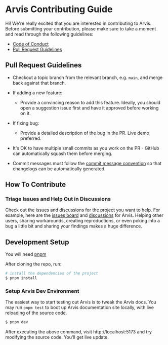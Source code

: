 # Arvis Contributing Guide

Hi! We're really excited that you are interested in contributing to Arvis. Before submitting your contribution, please make sure to take a moment and read through the following guidelines:

- [Code of Conduct](./CODE_OF_CONDUCT.md)
- [Pull Request Guidelines](#pull-request-guidelines)

## Pull Request Guidelines

- Checkout a topic branch from the relevant branch, e.g. `main`, and merge back against that branch.

- If adding a new feature:

  - Provide a convincing reason to add this feature. Ideally, you should open a suggestion issue first and have it approved before working on it.

- If fixing bug:

  - Provide a detailed description of the bug in the PR. Live demo preferred.

- It's OK to have multiple small commits as you work on the PR - GitHub can automatically squash them before merging.

- Commit messages must follow the [commit message convention](https://www.conventionalcommits.org/en/v1.0.0/) so that changelogs can be automatically generated.

## How To Contribute

### Triage Issues and Help Out in Discussions

Check out the issues and discussions for the project you want to help. For example, here are the [issues board](https://github.com/users/jilarganti/projects/4) and [discussions](https://github.com/jilarganti/arvis/discussions) for Arvis. Helping other users, sharing workarounds, creating reproductions, or even poking into a bug a little bit and sharing your findings makes a huge difference.

## Development Setup

You will need [pnpm](https://pnpm.io)

After cloning the repo, run:

```sh
# install the dependencies of the project
$ pnpm install
```

### Setup Arvis Dev Environment

The easiest way to start testing out Arvis is to tweak the Arvis docs. You may run `pnpm test` to boot up Arvis documentation site locally, with live reloading of the source code.

```sh
$ pnpm dev
```

After executing the above command, visit http://localhost:5173 and try modifying the source code. You'll get live update.

